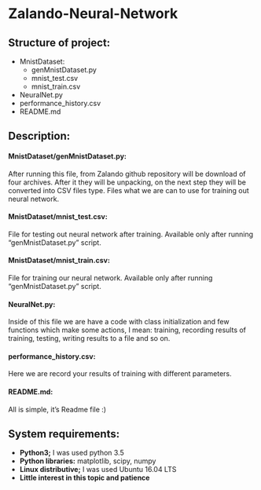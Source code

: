 ﻿# Zalando-Neural-Network

## Structure of project:
- MnistDataset:
  - genMnistDataset.py
  - mnist_test.csv
  - mnist_train.csv
- NeuralNet.py
- performance_history.csv
- README.md

## Description:
#### MnistDataset/genMnistDataset.py:
After running this file, from Zalando github repository will be download of four archives. After it they will be unpacking, on the next step they will be converted into CSV files type. Files what we are can to use for training out neural network.
#### MnistDataset/mnist_test.csv:
File for testing out neural network after training. Available only after running “genMnistDataset.py” script.
#### MnistDataset/mnist_train.csv:
File for training our neural network. Available only after running “genMnistDataset.py” script.

#### NeuralNet.py:
Inside of this file we are have a code with class initialization and few functions which make some actions, I mean: training, recording results of training, testing, writing results to a file and so on.
#### performance_history.csv:
Here we are record your results of training with different parameters.
#### README.md:
  All is simple, it’s Readme file :)

## System requirements:
- **Python3;**		I was used python 3.5
- **Python libraries:**	matplotlib, scipy, numpy
- **Linux distributive;** 	I was used Ubuntu 16.04 LTS
- **Little interest in this topic and patience**

